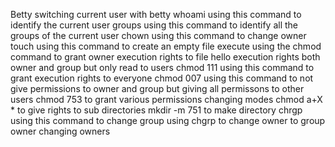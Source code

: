 Betty switching current user with betty
whoami using this command to identify the current user
groups using this command to identify all the groups of the current user
chown using this command to change owner
touch using this command to create an empty file
execute using the chmod command to grant owner execution rights to file hello
execution rights both owner and group but only read to users
chmod 111 using this command to grant execution rights to everyone
chmod 007 using this command to not give permissions to owner and group but giving all permissons to other users
chmod 753 to grant various permissions
changing modes
chmod a+X * to give rights to sub directories
mkdir -m 751 to make directory
chrgp using this command to change group
using chgrp to change owner to group owner
changing owners
